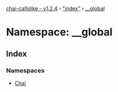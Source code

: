 [chai-callslike - v1.2.4](../README.md) › ["index"](_index_.md) › [__global](_index_.__global.md)

# Namespace: __global

## Index

### Namespaces

* [Chai](_index_.__global.chai.md)
